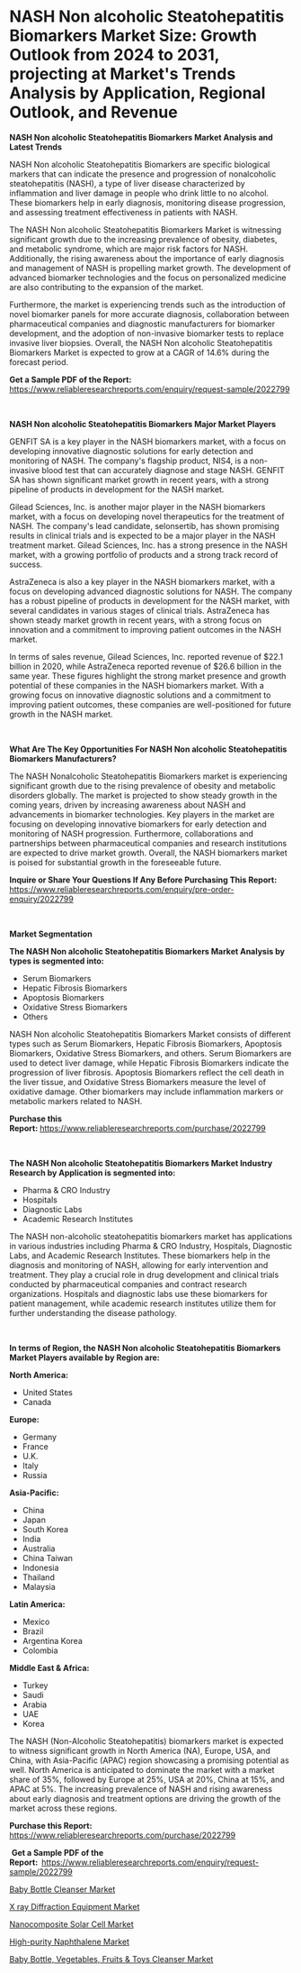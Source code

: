 <p><h1>NASH Non alcoholic Steatohepatitis Biomarkers Market Size: Growth Outlook from 2024 to 2031, projecting at Market's Trends Analysis by Application, Regional Outlook, and Revenue</h1></p><p><strong>NASH Non alcoholic Steatohepatitis Biomarkers Market Analysis and Latest Trends</strong></p>
<p><p>NASH Non alcoholic Steatohepatitis Biomarkers are specific biological markers that can indicate the presence and progression of nonalcoholic steatohepatitis (NASH), a type of liver disease characterized by inflammation and liver damage in people who drink little to no alcohol. These biomarkers help in early diagnosis, monitoring disease progression, and assessing treatment effectiveness in patients with NASH.</p><p>The NASH Non alcoholic Steatohepatitis Biomarkers Market is witnessing significant growth due to the increasing prevalence of obesity, diabetes, and metabolic syndrome, which are major risk factors for NASH. Additionally, the rising awareness about the importance of early diagnosis and management of NASH is propelling market growth. The development of advanced biomarker technologies and the focus on personalized medicine are also contributing to the expansion of the market.</p><p>Furthermore, the market is experiencing trends such as the introduction of novel biomarker panels for more accurate diagnosis, collaboration between pharmaceutical companies and diagnostic manufacturers for biomarker development, and the adoption of non-invasive biomarker tests to replace invasive liver biopsies. Overall, the NASH Non alcoholic Steatohepatitis Biomarkers Market is expected to grow at a CAGR of 14.6% during the forecast period.</p></p>
<p><strong>Get a Sample PDF of the Report:&nbsp;</strong> <a href="https://www.reliableresearchreports.com/enquiry/request-sample/2022799">https://www.reliableresearchreports.com/enquiry/request-sample/2022799</a></p>
<p>&nbsp;</p>
<p><strong>NASH Non alcoholic Steatohepatitis Biomarkers Major Market Players</strong></p>
<p><p>GENFIT SA is a key player in the NASH biomarkers market, with a focus on developing innovative diagnostic solutions for early detection and monitoring of NASH. The company's flagship product, NIS4, is a non-invasive blood test that can accurately diagnose and stage NASH. GENFIT SA has shown significant market growth in recent years, with a strong pipeline of products in development for the NASH market.</p><p>Gilead Sciences, Inc. is another major player in the NASH biomarkers market, with a focus on developing novel therapeutics for the treatment of NASH. The company's lead candidate, selonsertib, has shown promising results in clinical trials and is expected to be a major player in the NASH treatment market. Gilead Sciences, Inc. has a strong presence in the NASH market, with a growing portfolio of products and a strong track record of success.</p><p>AstraZeneca is also a key player in the NASH biomarkers market, with a focus on developing advanced diagnostic solutions for NASH. The company has a robust pipeline of products in development for the NASH market, with several candidates in various stages of clinical trials. AstraZeneca has shown steady market growth in recent years, with a strong focus on innovation and a commitment to improving patient outcomes in the NASH market.</p><p>In terms of sales revenue, Gilead Sciences, Inc. reported revenue of $22.1 billion in 2020, while AstraZeneca reported revenue of $26.6 billion in the same year. These figures highlight the strong market presence and growth potential of these companies in the NASH biomarkers market. With a growing focus on innovative diagnostic solutions and a commitment to improving patient outcomes, these companies are well-positioned for future growth in the NASH market.</p></p>
<p>&nbsp;</p>
<p><strong>What Are The Key Opportunities For NASH Non alcoholic Steatohepatitis Biomarkers Manufacturers?</strong></p>
<p><p>The NASH Nonalcoholic Steatohepatitis Biomarkers market is experiencing significant growth due to the rising prevalence of obesity and metabolic disorders globally. The market is projected to show steady growth in the coming years, driven by increasing awareness about NASH and advancements in biomarker technologies. Key players in the market are focusing on developing innovative biomarkers for early detection and monitoring of NASH progression. Furthermore, collaborations and partnerships between pharmaceutical companies and research institutions are expected to drive market growth. Overall, the NASH biomarkers market is poised for substantial growth in the foreseeable future.</p></p>
<p><strong>Inquire or Share Your Questions If Any Before Purchasing This Report:</strong> <a href="https://www.reliableresearchreports.com/enquiry/pre-order-enquiry/2022799">https://www.reliableresearchreports.com/enquiry/pre-order-enquiry/2022799</a></p>
<p>&nbsp;</p>
<p><strong>Market Segmentation</strong></p>
<p><strong>The NASH Non alcoholic Steatohepatitis Biomarkers Market Analysis by types is segmented into:</strong></p>
<p><ul><li>Serum Biomarkers</li><li>Hepatic Fibrosis Biomarkers</li><li>Apoptosis Biomarkers</li><li>Oxidative Stress Biomarkers</li><li>Others</li></ul></p>
<p><p>NASH Non alcoholic Steatohepatitis Biomarkers Market consists of different types such as Serum Biomarkers, Hepatic Fibrosis Biomarkers, Apoptosis Biomarkers, Oxidative Stress Biomarkers, and others. Serum Biomarkers are used to detect liver damage, while Hepatic Fibrosis Biomarkers indicate the progression of liver fibrosis. Apoptosis Biomarkers reflect the cell death in the liver tissue, and Oxidative Stress Biomarkers measure the level of oxidative damage. Other biomarkers may include inflammation markers or metabolic markers related to NASH.</p></p>
<p><strong>Purchase this Report:&nbsp;</strong><a href="https://www.reliableresearchreports.com/purchase/2022799">https://www.reliableresearchreports.com/purchase/2022799</a></p>
<p>&nbsp;</p>
<p><strong>The NASH Non alcoholic Steatohepatitis Biomarkers Market Industry Research by Application is segmented into:</strong></p>
<p><ul><li>Pharma & CRO Industry</li><li>Hospitals</li><li>Diagnostic Labs</li><li>Academic Research Institutes</li></ul></p>
<p><p>The NASH non-alcoholic steatohepatitis biomarkers market has applications in various industries including Pharma & CRO Industry, Hospitals, Diagnostic Labs, and Academic Research Institutes. These biomarkers help in the diagnosis and monitoring of NASH, allowing for early intervention and treatment. They play a crucial role in drug development and clinical trials conducted by pharmaceutical companies and contract research organizations. Hospitals and diagnostic labs use these biomarkers for patient management, while academic research institutes utilize them for further understanding the disease pathology.</p></p>
<p>&nbsp;</p>
<p><strong>In terms of Region, the NASH Non alcoholic Steatohepatitis Biomarkers Market Players available by Region are:</strong></p>
<p>
    <p> <strong> North America: </strong>
        <ul>
            <li>United States</li>
            <li>Canada</li>
        </ul>
        </p> 
    <p> <strong> Europe: </strong>
        <ul>
            <li>Germany</li>
            <li>France</li>
            <li>U.K.</li>
            <li>Italy</li>
            <li>Russia</li>
        </ul>
        </p> 
    <p> <strong> Asia-Pacific: </strong>
        <ul>
            <li>China</li>
            <li>Japan</li>
            <li>South Korea</li>
            <li>India</li>
            <li>Australia</li>
            <li>China Taiwan</li>
            <li>Indonesia</li>
            <li>Thailand</li>
            <li>Malaysia</li>
        </ul>
        </p> 
    <p> <strong> Latin America: </strong>
        <ul>
            <li>Mexico</li>
            <li>Brazil</li>
            <li>Argentina Korea</li>
            <li>Colombia</li>
        </ul>
        </p> 
    <p> <strong> Middle East & Africa: </strong>
        <ul>
            <li>Turkey</li>
            <li>Saudi</li>
            <li>Arabia</li>
            <li>UAE</li>
            <li>Korea</li>
        </ul>
    </p>
    </p>
<p><p>The NASH (Non-Alcoholic Steatohepatitis) biomarkers market is expected to witness significant growth in North America (NA), Europe, USA, and China, with Asia-Pacific (APAC) region showcasing a promising potential as well. North America is anticipated to dominate the market with a market share of 35%, followed by Europe at 25%, USA at 20%, China at 15%, and APAC at 5%. The increasing prevalence of NASH and rising awareness about early diagnosis and treatment options are driving the growth of the market across these regions.</p></p>
<p><strong>Purchase this Report: </strong><a href="https://www.reliableresearchreports.com/purchase/2022799">https://www.reliableresearchreports.com/purchase/2022799</a></p>
<p>&nbsp;<strong>Get a Sample PDF of the Report:&nbsp;&nbsp;</strong><a href="https://www.reliableresearchreports.com/enquiry/request-sample/2022799">https://www.reliableresearchreports.com/enquiry/request-sample/2022799</a></p>
<p><strong></strong></p>
<p><p><a href="https://view.publitas.com/reportprime-1/baby-bottle-cleanser-market-offers-provide-insightful-data-for-the-time-period-from-2024-to-2031-and-also-provide-analysis-based-on-application-type-and-region/">Baby Bottle Cleanser Market</a></p><p><a href="https://github.com/nancykennedykellievqfqt2/Market-Research-Report-List-1/blob/main/x-ray-diffraction-equipment-market.md">X ray Diffraction Equipment Market</a></p><p><a href="https://cedar-agate-3da.notion.site/Nanocomposite-Solar-Cell-Market-Provides-Detailed-Segmentation-of-this-Market-based-on-Type-Applica-3c1d94c7f468496296c1f938de888d6e">Nanocomposite Solar Cell Market</a></p><p><a href="https://circular-yam-9b9.notion.site/High-purity-Naphthalene-Market-Research-Report-Provides-thorough-Industry-Overview-which-offers-an--cfdd009aa00c4a6bb779afcc2022e66f">High-purity Naphthalene Market</a></p><p><a href="https://view.publitas.com/reportprime-1/insights-into-baby-bottle-vegetables-fruits-toys-cleanser-market-size-analysing-market-share-trends-and-growth-from-2024-to-2031/">Baby Bottle, Vegetables, Fruits & Toys Cleanser Market</a></p></p>
